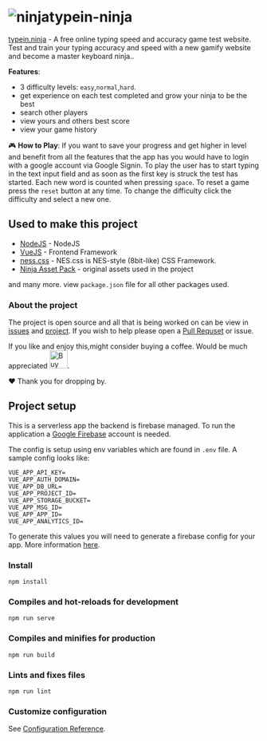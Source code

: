 # ![ninja](http://typein.ninja/ninja.gif)typein-ninja

[typein.ninja](http://typein.ninja) -  A free online typing speed and accuracy game test website. Test and train your typing accuracy and speed with a new gamify website and become a master keyboard ninja..

**Features**:
- 3 difficulty levels: `easy`,`normal`,`hard`.
- get experience on each test completed and grow your ninja to be the best
- search other players
- view yours and others best score
- view your game history

:video_game: **How to Play**:
If you want to save your progress and get higher in level and benefit from all the features that the app has you would have to login with a google account via Google Signin.
To play the user has to start typing in the text input field and as soon as the first key is struck the test has started.
Each new word is counted when pressing `space`. To reset a game press the `reset` button at any time.
To change the difficulty click the difficulty and select a new one.

## Used to make this project
- [NodeJS](https://nodejs.org) - NodeJS
- [VueJS](https://vuejs.org/) - Frontend Framework
- [ness.css](https://nostalgic-css.github.io/NES.css/) - NES.css is NES-style (8bit-like) CSS Framework.
- [Ninja Asset Pack](https://finalgatestudios.itch.io/ninja-asset-pack) - original assets used in the project

and many more. view `package.json` file for all other packages used.

### About the project

The project is open source and all that is being worked on can be view in [issues](https://github.com/zapobyte/typein-ninja/issues) and [project](https://github.com/zapobyte/typein-ninja/projects). If you wish to help please open a [Pull Requset](https://github.com/zapobyte/typein-ninja/pulls) or issue.


If you like and enjoy this,might consider buying a coffee. Would be much appreciated <a href='https://ko-fi.com/Y8Y62AE28' target='_blank'><img height='36' style='border:0px;height:36px;' src='https://cdn.ko-fi.com/cdn/kofi5.png?v=2' border='0' alt='Buy Me a Coffee at ko-fi.com' /></a>.

:heart: Thank you for dropping by.


## Project setup
This is a serverless app the backend is firebase managed. To run the application a [Google Firebase](https://firebase.google.com/) account is needed.

The config is setup using env variables which are found in `.env` file. A sample config looks like:
```
VUE_APP_API_KEY=
VUE_APP_AUTH_DOMAIN=
VUE_APP_DB_URL=
VUE_APP_PROJECT_ID=
VUE_APP_STORAGE_BUCKET=
VUE_APP_MSG_ID=
VUE_APP_APP_ID=
VUE_APP_ANALYTICS_ID=
```
To generate this values you will need to generate a firebase config for your app. More information [here](https://firebase.google.com/docs/web/setup).

### Install
```
npm install
```

### Compiles and hot-reloads for development
```
npm run serve
```

### Compiles and minifies for production
```
npm run build
```

### Lints and fixes files
```
npm run lint
```

### Customize configuration
See [Configuration Reference](https://cli.vuejs.org/config/).

